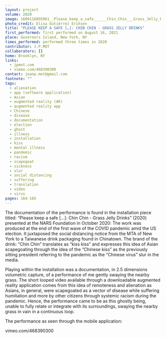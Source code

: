 ```yaml
---
layout: project
volume: 2020
image: 1609116895061__Please_keep_a_safe______Chin_Chin___Grass_Jelly_Drinks--N_A.jpg
photo_credit: Elisa Gutiérrez Eriksen
title: "PLEASE KEEP A SAFE […]: CHIN CHIN - GRASS JELLY DRINKS"
first_performed: first performed on August 16, 2021
place: Governors Island, New York, NY
times_performed: performed three times in 2020
contributor: J.P.MOT
collaborators: []
home: Brooklyn, NY
links:
  - jpmot.com
  - vimeo.com/468390300
contact: jeanp.mot@gmail.com
footnote: ""
tags:
  - alienation
  - app (software application)
  - Asian
  - augmented reality (AR)
  - augmented reality app
  - Chinese
  - disease
  - documentation
  - election
  - ghost
  - illness
  - installation
  - kiss
  - mental illness
  - pandemic
  - racism
  - scapegoat
  - sickness
  - slur
  - social distancing
  - suffering
  - translation
  - video
  - virus
pages: 164-165
---
```


The documentation of the performance is found in the installation piece titled: “Please keep a safe […]: Chin Chin - Grass Jelly Drinks” (2020) presented at the NARS Foundation in October 2020: The work was produced at the end of the first wave of the COVID pandemic amid the US election. It juxtaposed the social distancing notice from the MTA of New York to a Taiwanese drink packaging found in Chinatown. The brand of the drink: “Chin Chin” translates as “kiss kiss” and expresses this idea of Asian scapegoating through the idea of the “Chinese kiss” as the previously sitting president referring to the pandemic as the “Chinese virus” slur in the media.

Playing within the installation was a documentation, in 2.5 dimensions volumetric capture, of a performance of me gently swaying the nearby grass. The short looped video available through a downloadable augmented reality application comes from this idea of remoteness and alienation as Asians, in general, were scapegoated as a vector of disease while suffering humiliation and more by other citizens through systemic racism during the pandemic. Hence, the performance came to be as this ghostly being, unable to fully relate or integrate with its surroundings, swaying the nearby grass in vain in a continuous loop.

The performance as seen through the mobile application:

vimeo.com/468390300
